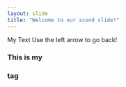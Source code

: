 ```yaml
---
layout: slide
title: "Welcome to our scond slide!"
---
```

My Text
Use the left arrow to go back!
### This is my <h3> tag
